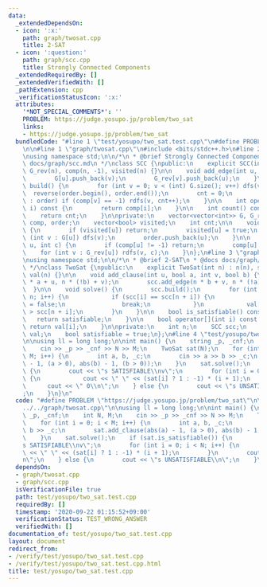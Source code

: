 ```yaml
---
data:
  _extendedDependsOn:
  - icon: ':x:'
    path: graph/twosat.cpp
    title: 2-SAT
  - icon: ':question:'
    path: graph/scc.cpp
    title: Strongly Connected Components
  _extendedRequiredBy: []
  _extendedVerifiedWith: []
  _pathExtension: cpp
  _verificationStatusIcon: ':x:'
  attributes:
    '*NOT_SPECIAL_COMMENTS*': ''
    PROBLEM: https://judge.yosupo.jp/problem/two_sat
    links:
    - https://judge.yosupo.jp/problem/two_sat
  bundledCode: "#line 1 \"test/yosupo/two_sat.test.cpp\"\n#define PROBLEM \"https://judge.yosupo.jp/problem/two_sat\"\
    \n\n#line 1 \"graph/twosat.cpp\"\n#include <bits/stdc++.h>\n#line 2 \"graph/scc.cpp\"\
    \nusing namespace std;\n\n/*\n * @brief Strongly Connected Components\n * @docs\
    \ docs/graph/scc.md\n */\nclass SCC {\npublic:\n    explicit SCC(int n) : G(n),\
    \ G_rev(n), comp(n, -1), visited(n) {}\n\n    void add_edge(int u, int v) {\n\
    \        G[u].push_back(v);\n        G_rev[v].push_back(u);\n    }\n\n    void\
    \ build() {\n        for (int v = 0; v < (int) G.size(); v++) dfs(v);\n      \
    \  reverse(order.begin(), order.end());\n        cnt = 0;\n        for (int v\
    \ : order) if (comp[v] == -1) rdfs(v, cnt++);\n    }\n\n    int operator[](int\
    \ i) const {\n        return comp[i];\n    }\n\n    int count() const {\n    \
    \    return cnt;\n    }\n\nprivate:\n    vector<vector<int>> G, G_rev;\n    vector<int>\
    \ comp, order;\n    vector<bool> visited;\n    int cnt;\n\n    void dfs(int u)\
    \ {\n        if (visited[u]) return;\n        visited[u] = true;\n        for\
    \ (int v : G[u]) dfs(v);\n        order.push_back(u);\n    }\n\n    void rdfs(int\
    \ u, int c) {\n        if (comp[u] != -1) return;\n        comp[u] = c;\n    \
    \    for (int v : G_rev[u]) rdfs(v, c);\n    }\n};\n#line 3 \"graph/twosat.cpp\"\
    \nusing namespace std;\n\n/*\n * @brief 2-SAT\n * @docs docs/graph/twosat.md\n\
    \ */\nclass TwoSat {\npublic:\n    explicit TwoSat(int n) : n(n), scc(2 * n),\
    \ val(n) {}\n\n    void add_clause(int u, bool a, int v, bool b) {\n        scc.add_edge(n\
    \ * a + u, n * (!b) + v);\n        scc.add_edge(n * b + v, n * (!a) + u);\n  \
    \  }\n\n    void solve() {\n        scc.build();\n        for (int i = 0; i <\
    \ n; i++) {\n            if (scc[i] == scc[n + i]) {\n                satisfiable\
    \ = false;\n                break;\n            }\n            val[i] = scc[i]\
    \ > scc[n + i];\n        }\n    }\n\n    bool is_satisfiable() const {\n     \
    \   return satisfiable;\n    }\n\n    bool operator[](int i) const {\n       \
    \ return val[i];\n    }\n\nprivate:\n    int n;\n    SCC scc;\n    vector<bool>\
    \ val;\n    bool satisfiable = true;\n};\n#line 4 \"test/yosupo/two_sat.test.cpp\"\
    \n\nusing ll = long long;\n\nint main() {\n    string _p, _cnf;\n    int N, M;\n\
    \    cin >> _p >> _cnf >> N >> M;\n    TwoSat sat(N);\n    for (int i = 0; i <\
    \ M; i++) {\n        int a, b, _c;\n        cin >> a >> b >> _c;\n        sat.add_clause(abs(a)\
    \ - 1, (a > 0), abs(b) - 1, (b > 0));\n    }\n    sat.solve();\n    if (sat.is_satisfiable())\
    \ {\n        cout << \"s SATISFIABLE\\nv\";\n        for (int i = 0; i < N; i++)\
    \ {\n            cout << \" \" << (sat[i] ? 1 : -1) * (i + 1);\n        }\n  \
    \      cout << \" 0\\n\";\n    } else {\n        cout << \"s UNSATISFIABLE\\n\"\
    ;\n    }\n}\n"
  code: "#define PROBLEM \"https://judge.yosupo.jp/problem/two_sat\"\n\n#include \"\
    ../../graph/twosat.cpp\"\n\nusing ll = long long;\n\nint main() {\n    string\
    \ _p, _cnf;\n    int N, M;\n    cin >> _p >> _cnf >> N >> M;\n    TwoSat sat(N);\n\
    \    for (int i = 0; i < M; i++) {\n        int a, b, _c;\n        cin >> a >>\
    \ b >> _c;\n        sat.add_clause(abs(a) - 1, (a > 0), abs(b) - 1, (b > 0));\n\
    \    }\n    sat.solve();\n    if (sat.is_satisfiable()) {\n        cout << \"\
    s SATISFIABLE\\nv\";\n        for (int i = 0; i < N; i++) {\n            cout\
    \ << \" \" << (sat[i] ? 1 : -1) * (i + 1);\n        }\n        cout << \" 0\\\
    n\";\n    } else {\n        cout << \"s UNSATISFIABLE\\n\";\n    }\n}\n"
  dependsOn:
  - graph/twosat.cpp
  - graph/scc.cpp
  isVerificationFile: true
  path: test/yosupo/two_sat.test.cpp
  requiredBy: []
  timestamp: '2020-09-22 01:15:52+09:00'
  verificationStatus: TEST_WRONG_ANSWER
  verifiedWith: []
documentation_of: test/yosupo/two_sat.test.cpp
layout: document
redirect_from:
- /verify/test/yosupo/two_sat.test.cpp
- /verify/test/yosupo/two_sat.test.cpp.html
title: test/yosupo/two_sat.test.cpp
---
```

